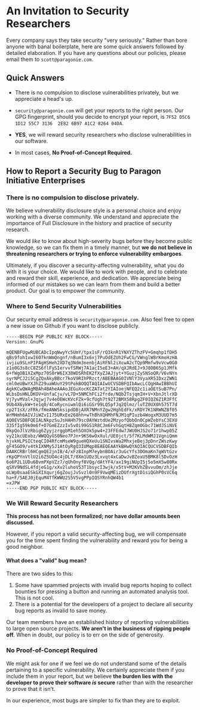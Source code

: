 # An Invitation to Security Researchers

Every company says they take security "very seriously." Rather than bore anyone 
with banal boilerplate, here are some quick answers followed by detailed
elaboration. If you have any questions about our policies, please email them to
`scott@paragonie.com`.

## Quick Answers

* There is no compulsion to disclose vulnerabilities privately, but we 
  appreciate a head's up.
* `security@paragonie.com` will get your reports to the right person. Our GPG 
  fingerprint, should you decide to encrypt your report, is 
  `7F52 D5C6 1D12 55C7 3136  2E82 6B97 A1C2 8264 04DA`.

* **YES**, we will reward security researchers who disclose vulnerabilities in
  our software.
* In most cases, **No Proof-of-Concept Required.**

## How to Report a Security Bug to Paragon Initiative Enterprises

### There is no compulsion to disclose privately.

We believe vulnerability disclosure style is a personal choice and enjoy working
with a diverse community. We understand and appreciate the importance of Full 
Disclosure in the history and practice of security research.

We would *like* to know about high-severity bugs before they become public
knowledge, so we can fix them in a timely manner, but **we do not believe in 
threatening researchers or trying to enforce vulnerability embargoes**.

Ultimately, if you discover a security-affecting vulnerability, what you do with
it is your choice. We would like to work with people, and to celebrate and 
reward their skill, experience, and dedication. We appreciate being informed of
our mistakes so we can learn from them and build a better product. Our goal is
to empower the community.

### Where to Send Security Vulnerabilities

Our security email address is `security@paragonie.com`. Also feel free to open a
new issue on Github if you want to disclose publicly.

```
-----BEGIN PGP PUBLIC KEY BLOCK-----
Version: GnuPG

mQENBFUgwRUBCADcIpqNwyYc5UmY/tpx1sF/rQ3knR1YNXYZThzFV+Gmqhp1fDH5
qBs9foh1xwI6O7knWmQngnf/nBumI3x6xj7PuOdEZUh2FwCG/VWnglW8rKmoHzHA
ivjiu9SLnPIPAgHSHeh2XD7q3Ndm3nenbjAiRFNl2iXcwA2cTQp9Mmfw9vVcw0G0
z1o0G3s8cC8ZS6flFySIervvfSRWj7A1acI5eE3+AH/qXJRdEJ+9J8OB65p1JMfk
6+fWgOB1XZxMpz70S0rW6IX38WDSRhEK2fXyZJAJjyt+YGuzjZySNSoQR/V6vNYn
syrNPCJ2i5CgZQxAkyBBcr7koV9RIhPRzct/ABEBAAG0IVNlY3VyaXR5IDxzZWN1
cml0eUBwYXJhZ29uaWUuY29tPokBOQQTAQIAIwUCVSDBFQIbAwcLCQgHAwIBBhUI
AgkKCwQWAgMBAh4BAheAAAoJEGuXocKCZATat2YIAIoejNFEQ2c1iaOEtSuB7Pn/
WLbsDsHNLDKOV+UnfaCjv/vL7D+5NMChFCi2frde/NQb2TsjqmIH+V+XbnJtlrXD
Vj7yvMVal+Jqjwj7v4eOEWcKVcFZk+9cfUgh7t92T2BMX58RpgZF0IQZ6Z1R3FfC
9Ub4X6ykW+te1q0/4CoRycniwmlQi6iGSr99LQ5pfJq2Qlmz/luTZ0UX0h575T7d
cp2T1sX/zFRk/fHeANWSksipdDBjAXR7NMnYZgw2HghEdFk/xRDY7K1NRWNZBf05
WrMHmh6AIVJiWZvI175URxEe268hh+wThBhXQHMhFNJM1qPIuzb4WogxM3UUD7m5
AQ0EVSDBFQEIALNkpzSuJsHAHh79sc0AYWztdUe2MzyofQbbOnOCpWZebYsC3EXU
335fIg59k0m6f+O7GmEZzzIv5v0i99GS1R8CJm6FvhGqtH8ZqmOGbc71WdJSiNVE
0kpQoJlVzRbig6ZyyjzrggbM1eh5OXOk5pw4+23FFEdw7JWU0HJS2o71r1hwp05Z
vy21kcUEobz/WWQQyGS0Neo7PJn+9KS6wOxXul/UE0jct/5f7KLMdWMJ1VgniQmm
hjvkHLPSICteqCI04RfcmMseW9gueHQXeUu1SNIvsWa2MhxjeBej3pDnrZWszKwy
gF45GO9/v4tkIXNMy5J1AtOyRgQ3IUMqp8EAEQEAAYkBHwQYAQIACQUCVSDBFQIb
DAAKCRBrl6HCgmQE2jnIB/4/xFz8InpM7eybnBOAir3uGcYfs3DOmaKn7qWVtGzv
rKpQPYnVtlU2i6Z5UO4c4jDLT/8Xm1UDz3Lxvqt4xCaDwJvBZexU5BMK8l5DvOzH
6o6P2L1UDu6BvmPXpVZz7/qUhOnyf8VQg/dAtYF4/ax19giNUpI5j5o5mX5w80Rx
qSXV9NdSL4fdjeG1g/xXv2luhoV53T1bsycI3wjk/x5tV+M2KVhZBvvuOm/zhJje
oLWp0saaESkGXIXqurj6gZoujJvSvzl0n9F9VwqMEizDUfrXgtD1siQGhP0sVC6q
ha+F/SAEJ0jEquM4TfKWWU2S5V5vgPPpIQSYRnhQW4b1
=xJPW
-----END PGP PUBLIC KEY BLOCK-----
```

### We Will Reward Security Researchers

**This process has not been formalized; nor have dollar amounts been 
discussed.**

However, if you report a valid security-affecting bug, we will compensate you
for the time spent finding the vulnerability and reward you for being a good
neighbor.

#### What does a "valid" bug mean?

There are two sides to this:

1. Some have spammed projects with invalid bug reports hoping to collect
   bounties for pressing a button and running an automated analysis tool. This
   is not cool.
2. There is a potential for the developers of a project to declare all security
   bug reports as invalid to save money.

Our team members have an established history of reporting vulnerabilities to
large open source projects. **We aren't in the business of ripping people off.**
When in doubt, our policy is to err on the side of generosity.

### No Proof-of-Concept Required

We might ask for one if we feel we do not understand some of the details 
pertaining to a specific vulnerability. We certainly appreciate them if you 
include them in your report, but we believe **the burden lies with the developer
to prove their software *is* secure** rather than with the researcher to prove
that it isn't.

In our experience, most bugs are simpler to fix than they are to exploit.

